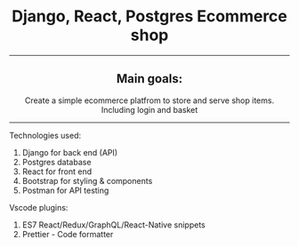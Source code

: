 <h1 align="center">Django, React, Postgres Ecommerce shop</h1><hr />
<h2 align="center">Main goals:</h2>
<p align="center">Create a simple ecommerce platfrom to store and serve shop items. Including login and basket</p><hr />
<p>Technologies used:</p>
<ol>
  <li>Django for back end (API)</li>
  <li>Postgres database</li>
  <li>React for front end</li>
  <li>Bootstrap for styling & components</li>
  <li>Postman for API testing</li>
</ol>

<p>Vscode plugins:</p>
<ol>
  <li>ES7 React/Redux/GraphQL/React-Native snippets</li>
  <li>Prettier - Code formatter</li>
</ol>
